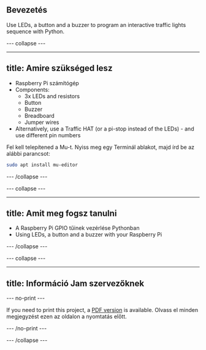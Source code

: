 ## Bevezetés

Use LEDs, a button and a buzzer to program an interactive traffic lights sequence with Python.

\--- collapse \---

* * *

## title: Amire szükséged lesz

- Raspberry Pi számítógép
- Components: 
  - 3x LEDs and resistors
  - Button
  - Buzzer
  - Breadboard
  - Jumper wires
- Alternatively, use a Traffic HAT (or a pi-stop instead of the LEDs) - and use different pin numbers

Fel kell telepítened a Mu-t. Nyiss meg egy Terminál ablakot, majd írd be az alábbi parancsot:

```bash
sudo apt install mu-editor
```

\--- /collapse \---

\--- collapse \---

* * *

## title: Amit meg fogsz tanulni

- A Raspberry Pi GPIO tűinek vezérlése Pythonban
- Using LEDs, a button and a buzzer with your Raspberry Pi

\--- /collapse \---

\--- collapse \---

* * *

## title: Információ Jam szervezőknek

\--- no-print \---

If you need to print this project, a [PDF version](https://github.com/raspberrypilearning/jam-worksheets/raw/master/pdf/Interactive-Traffic-Lights-Python.pdf) is available. Olvass el minden megjegyzést ezen az oldalon a nyomtatás előtt.

\--- /no-print \---

\--- /collapse \---
